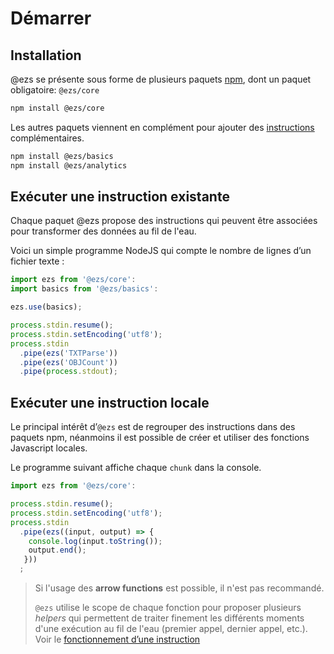 # Démarrer

## Installation

@ezs se présente sous forme de plusieurs paquets [npm](http://npmjs.org/), dont
un paquet obligatoire: `@ezs/core`

```bash
npm install @ezs/core
```

Les autres paquets viennent en complément pour ajouter des [instructions](statement.md) complémentaires.

```bash
npm install @ezs/basics
npm install @ezs/analytics
```

## Exécuter une instruction existante

Chaque paquet @ezs propose des instructions qui peuvent être associées pour
transformer des données au fil de l'eau.

Voici un simple programme NodeJS qui compte le nombre de lignes d’un fichier
texte :

```js
import ezs from '@ezs/core':
import basics from '@ezs/basics':

ezs.use(basics);

process.stdin.resume();
process.stdin.setEncoding('utf8');
process.stdin
  .pipe(ezs('TXTParse'))
  .pipe(ezs('OBJCount'))
  .pipe(process.stdout);
```

## Exécuter une instruction locale

Le principal intérêt d’`@ezs` est de regrouper des instructions dans des paquets
npm, néanmoins il est possible de créer et utiliser des fonctions Javascript
locales.

Le programme suivant affiche chaque `chunk` dans la console.

```js
import ezs from '@ezs/core':

process.stdin.resume();
process.stdin.setEncoding('utf8');
process.stdin
  .pipe(ezs((input, output) => {
    console.log(input.toString());
    output.end();
   }))
  ;
```

> Si l'usage des **arrow functions** est possible, il n'est pas recommandé.
>
> `@ezs` utilise le scope de chaque fonction pour proposer plusieurs _helpers_
> qui permettent de traiter finement les différents moments d'une exécution au
> fil de l'eau (premier appel, dernier appel, etc.). Voir le [fonctionnement
> d’une instruction](coding-statement.md)
